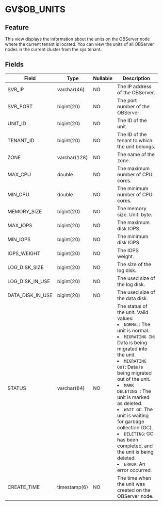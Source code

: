 GV$OB_UNITS
================================


Feature
-------------------

This view displays the information about the units on the OBServer node where the current tenant is located. You can view the units of all OBServer nodes in the current cluster from the sys tenant.

Fields
---------------------

| Field | Type | Nullable | Description |
|------------------|--------------|------------|-------------------------------------------------------------------------------------------------------------------------------------------------------------------------------------------------------------------------------------------------------------------------------------------------------------------------------------------------------------------------------------------------------------------------------------------------------------------------------------------------------|
| SVR_IP | varchar(46) | NO | The IP address of the OBServer. |
| SVR_PORT | bigint(20) | NO | The port number of the OBServer. |
| UNIT_ID | bigint(20) | NO | The ID of the unit. |
| TENANT_ID | bigint(20) | NO | The ID of the tenant to which the unit belongs. |
| ZONE | varchar(128) | NO | The name of the zone. |
| MAX_CPU | double | NO | The maximum number of CPU cores. |
| MIN_CPU | double | NO | The minimum number of CPU cores. |
| MEMORY_SIZE | bigint(20) | NO | The memory size. Unit: byte. |
| MAX_IOPS | bigint(20) | NO | The maximum disk IOPS. |
| MIN_IOPS | bigint(20) | NO | The minimum disk IOPS. |
| IOPS_WEIGHT | bigint(20) | NO | The IOPS weight. |
| LOG_DISK_SIZE | bigint(20) | NO | The size of the log disk. |
| LOG_DISK_IN_USE | bigint(20) | NO | The used size of the log disk. |
| DATA_DISK_IN_USE | bigint(20) | NO | The used size of the data disk. |
| STATUS | varchar(64) | NO | The status of the unit. Valid values: <li> `NORMAL`: The unit is normal.   <li> `MIGRATING IN`: Data is being migrated into the unit.   <li> `MIGRATING OUT`: Data is being migrated out of the unit.   <li> `MARK DELETING `: The unit is marked as deleted.<li>`WAIT GC`: The unit is waiting for garbage collection (GC). <li>`DELETING`: GC has been completed, and the unit is being deleted. <li> `ERROR`: An error occurred. |
| CREATE_TIME | timestamp(6) | NO | The time when the unit was created on the OBServer node. |
